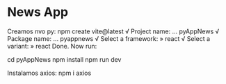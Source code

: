 # News App

Creamos nvo py:
npm create vite@latest
√ Project name: ... pyAppNews
√ Package name: ... pyappnews
√ Select a framework: » react
√ Select a variant: » react
Done. Now run:

  cd pyAppNews
  npm install
  npm run dev

Instalamos axios:
npm i axios